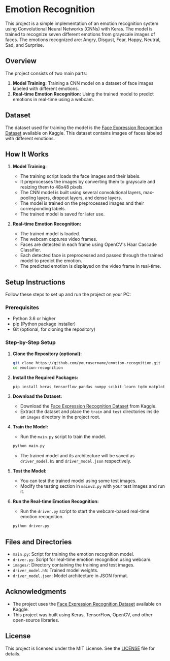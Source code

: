 # Emotion Recognition

This project is a simple implementation of an emotion recognition system using Convolutional Neural Networks (CNNs) with Keras. The model is trained to recognize seven different emotions from grayscale images of faces. The emotions recognized are: Angry, Disgust, Fear, Happy, Neutral, Sad, and Surprise.

## Overview

The project consists of two main parts:
1. **Model Training:** Training a CNN model on a dataset of face images labeled with different emotions.
2. **Real-time Emotion Recognition:** Using the trained model to predict emotions in real-time using a webcam.

## Dataset

The dataset used for training the model is the [Face Expression Recognition Dataset](https://www.kaggle.com/datasets/jonathanoheix/face-expression-recognition-dataset) available on Kaggle. This dataset contains images of faces labeled with different emotions.

## How It Works

1. **Model Training:**
    - The training script loads the face images and their labels.
    - It preprocesses the images by converting them to grayscale and resizing them to 48x48 pixels.
    - The CNN model is built using several convolutional layers, max-pooling layers, dropout layers, and dense layers.
    - The model is trained on the preprocessed images and their corresponding labels.
    - The trained model is saved for later use.

2. **Real-time Emotion Recognition:**
    - The trained model is loaded.
    - The webcam captures video frames.
    - Faces are detected in each frame using OpenCV's Haar Cascade Classifier.
    - Each detected face is preprocessed and passed through the trained model to predict the emotion.
    - The predicted emotion is displayed on the video frame in real-time.

## Setup Instructions

Follow these steps to set up and run the project on your PC:

### Prerequisites

- Python 3.6 or higher
- pip (Python package installer)
- Git (optional, for cloning the repository)

### Step-by-Step Setup

1. **Clone the Repository (optional):**
    ```bash
    git clone https://github.com/yourusername/emotion-recognition.git
    cd emotion-recognition
    ```

2. **Install the Required Packages:**
    ```bash
    pip install keras tensorflow pandas numpy scikit-learn tqdm matplotlib opencv-python
    ```

3. **Download the Dataset:**
    - Download the [Face Expression Recognition Dataset](https://www.kaggle.com/datasets/jonathanoheix/face-expression-recognition-dataset) from Kaggle.
    - Extract the dataset and place the `train` and `test` directories inside an `images` directory in the project root.

4. **Train the Model:**
    - Run the `main.py` script to train the model.
    ```bash
    python main.py
    ```
    - The trained model and its architecture will be saved as `driver_model.h5` and `driver_model.json` respectively.

5. **Test the Model:**
    - You can test the trained model using some test images.
    - Modify the testing section in `mainv2.py` with your test images and run it.

6. **Run the Real-time Emotion Recognition:**
    - Run the `driver.py` script to start the webcam-based real-time emotion recognition.
    ```bash
    python driver.py
    ```

## Files and Directories

- `main.py`: Script for training the emotion recognition model.
- `driver.py`: Script for real-time emotion recognition using webcam.
- `images/`: Directory containing the training and test images.
- `driver_model.h5`: Trained model weights.
- `driver_model.json`: Model architecture in JSON format.

## Acknowledgments

- The project uses the [Face Expression Recognition Dataset](https://www.kaggle.com/datasets/jonathanoheix/face-expression-recognition-dataset) available on Kaggle.
- This project was built using Keras, TensorFlow, OpenCV, and other open-source libraries.

## License

This project is licensed under the MIT License. See the [LICENSE](https://github.com/OmerKhan24/Emotion_Recognizer/blob/main/LICENSE) file for details.

